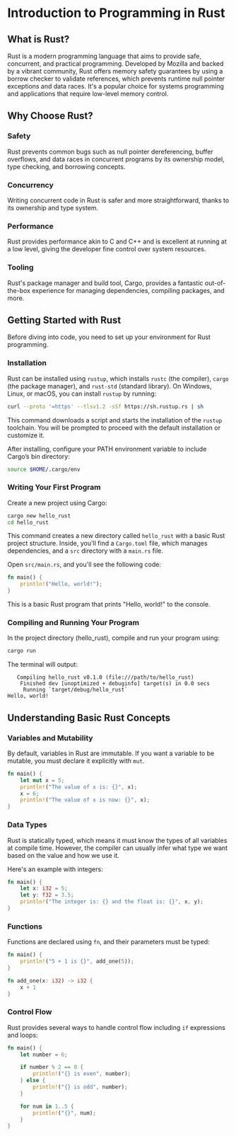 # Introduction to Programming in Rust

## What is Rust?

Rust is a modern programming language that aims to provide safe, concurrent, and practical programming. Developed by Mozilla and backed by a vibrant community, Rust offers memory safety guarantees by using a borrow checker to validate references, which prevents runtime null pointer exceptions and data races. It's a popular choice for systems programming and applications that require low-level memory control.

## Why Choose Rust?

### Safety
Rust prevents common bugs such as null pointer dereferencing, buffer overflows, and data races in concurrent programs by its ownership model, type checking, and borrowing concepts.

### Concurrency
Writing concurrent code in Rust is safer and more straightforward, thanks to its ownership and type system.

### Performance
Rust provides performance akin to C and C++ and is excellent at running at a low level, giving the developer fine control over system resources.

### Tooling
Rust's package manager and build tool, Cargo, provides a fantastic out-of-the-box experience for managing dependencies, compiling packages, and more.

## Getting Started with Rust

Before diving into code, you need to set up your environment for Rust programming.

### Installation

Rust can be installed using `rustup`, which installs `rustc` (the compiler), `cargo` (the package manager), and `rust-std` (standard library). On Windows, Linux, or macOS, you can install `rustup` by running:

```bash
curl --proto '=https' --tlsv1.2 -sSf https://sh.rustup.rs | sh
```

This command downloads a script and starts the installation of the `rustup` toolchain. You will be prompted to proceed with the default installation or customize it.

After installing, configure your PATH environment variable to include Cargo’s bin directory:

```bash
source $HOME/.cargo/env
```

### Writing Your First Program

Create a new project using Cargo:

```bash
cargo new hello_rust
cd hello_rust
```

This command creates a new directory called `hello_rust` with a basic Rust project structure. Inside, you'll find a `Cargo.toml` file, which manages dependencies, and a `src` directory with a `main.rs` file.

Open `src/main.rs`, and you'll see the following code:

```rust
fn main() {
    println!("Hello, world!");
}
```

This is a basic Rust program that prints "Hello, world!" to the console.

### Compiling and Running Your Program

In the project directory (hello_rust), compile and run your program using:

```bash
cargo run
```

The terminal will output:

```
   Compiling hello_rust v0.1.0 (file:///path/to/hello_rust)
    Finished dev [unoptimized + debuginfo] target(s) in 0.0 secs
     Running `target/debug/hello_rust`
Hello, world!
```

## Understanding Basic Rust Concepts

### Variables and Mutability

By default, variables in Rust are immutable. If you want a variable to be mutable, you must declare it explicitly with `mut`.

```rust
fn main() {
    let mut x = 5;
    println!("The value of x is: {}", x);
    x = 6;
    println!("The value of x is now: {}", x);
}
```

### Data Types

Rust is statically typed, which means it must know the types of all variables at compile time. However, the compiler can usually infer what type we want based on the value and how we use it. 

Here's an example with integers:

```rust
fn main() {
    let x: i32 = 5;
    let y: f32 = 3.5;
    println!("The integer is: {} and the float is: {}", x, y);
}
```

### Functions

Functions are declared using `fn`, and their parameters must be typed:

```rust
fn main() {
    println!("5 + 1 is {}", add_one(5));
}

fn add_one(x: i32) -> i32 {
    x + 1
}
```

### Control Flow

Rust provides several ways to handle control flow including `if` expressions and loops:

```rust
fn main() {
    let number = 6;

    if number % 2 == 0 {
        println!("{} is even", number);
    } else {
        println!("{} is odd", number);
    }

    for num in 1..5 {
        println!("{}", num);
    }
}
```
